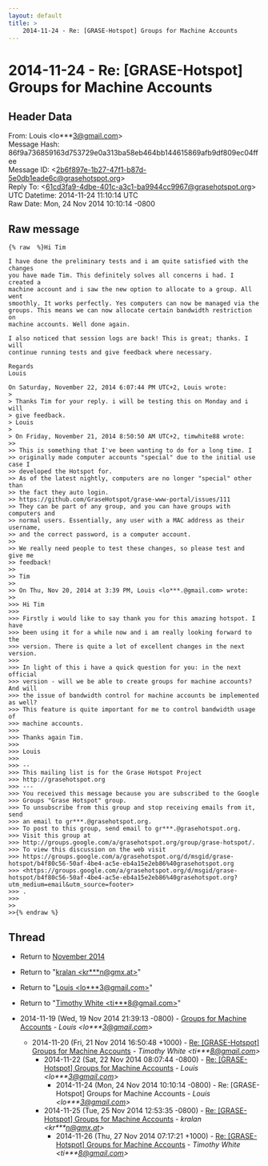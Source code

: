 ```yaml
---
layout: default
title: >
    2014-11-24 - Re: [GRASE-Hotspot] Groups for Machine Accounts
---
```


# 2014-11-24 - Re: [GRASE-Hotspot] Groups for Machine Accounts

## Header Data

From: Louis \<lo***3@gmail.com\><br>
Message Hash: 86f9a736859163d753729e0a313ba58eb464bb144615869afb9df809ec04ffee<br>
Message ID: \<2b6f897e-1b27-47f1-b87d-5e0db1eade6c@grasehotspot.org\><br>
Reply To: \<61cd3fa9-4dbe-401c-a3c1-ba9944cc9967@grasehotspot.org\><br>
UTC Datetime: 2014-11-24 11:10:14 UTC<br>
Raw Date: Mon, 24 Nov 2014 10:10:14 -0800<br>

## Raw message

```
{% raw  %}Hi Tim

I have done the preliminary tests and i am quite satisfied with the changes 
you have made Tim. This definitely solves all concerns i had. I created a 
machine account and i saw the new option to allocate to a group. All went 
smoothly. It works perfectly. Yes computers can now be managed via the 
groups. This means we can now allocate certain bandwidth restriction on 
machine accounts. Well done again.

I also noticed that session logs are back! This is great; thanks. I will 
continue running tests and give feedback where necessary.

Regards
Louis

On Saturday, November 22, 2014 6:07:44 PM UTC+2, Louis wrote:
>
> Thanks Tim for your reply. i will be testing this on Monday and i will 
> give feedback.
> Louis
>
> On Friday, November 21, 2014 8:50:50 AM UTC+2, timwhite88 wrote:
>>
>> This is something that I've been wanting to do for a long time. I 
>> originally made computer accounts "special" due to the initial use case I 
>> developed the Hotspot for. 
>> As of the latest nightly, computers are no longer "special" other than 
>> the fact they auto login. 
>> https://github.com/GraseHotspot/grase-www-portal/issues/111
>> They can be part of any group, and you can have groups with computers and 
>> normal users. Essentially, any user with a MAC address as their username, 
>> and the correct password, is a computer account.
>>
>> We really need people to test these changes, so please test and give me 
>> feedback!
>>
>> Tim
>>
>> On Thu, Nov 20, 2014 at 3:39 PM, Louis <lo***.@gmail.com> wrote:
>>
>>> Hi Tim
>>>
>>> Firstly i would like to say thank you for this amazing hotspot. I have 
>>> been using it for a while now and i am really looking forward to the 
>>> version. There is quite a lot of excellent changes in the next version. 
>>>
>>> In light of this i have a quick question for you: in the next official 
>>> version - will we be able to create groups for machine accounts? And will 
>>> the issue of bandwidth control for machine accounts be implemented as well? 
>>> This feature is quite important for me to control bandwidth usage of 
>>> machine accounts.
>>>
>>> Thanks again Tim.
>>>
>>> Louis
>>>
>>> -- 
>>> This mailing list is for the Grase Hotspot Project 
>>> http://grasehotspot.org
>>> --- 
>>> You received this message because you are subscribed to the Google 
>>> Groups "Grase Hotspot" group.
>>> To unsubscribe from this group and stop receiving emails from it, send 
>>> an email to gr***.@grasehotspot.org.
>>> To post to this group, send email to gr***.@grasehotspot.org.
>>> Visit this group at 
>>> http://groups.google.com/a/grasehotspot.org/group/grase-hotspot/.
>>> To view this discussion on the web visit 
>>> https://groups.google.com/a/grasehotspot.org/d/msgid/grase-hotspot/b4f80c56-50af-4be4-ac5e-eb4a15e2eb86%40grasehotspot.org 
>>> <https://groups.google.com/a/grasehotspot.org/d/msgid/grase-hotspot/b4f80c56-50af-4be4-ac5e-eb4a15e2eb86%40grasehotspot.org?utm_medium=email&utm_source=footer>
>>> .
>>>
>>
>>{% endraw %}
```

## Thread

+ Return to [November 2014](/archive/2014/11)

+ Return to "[kralan <kr***n<span>@</span>gmx.at>](/authors/kr___n_at_gmx_at)"
+ Return to "[Louis <lo***3<span>@</span>gmail.com>](/authors/lo___3_at_gmail_com)"
+ Return to "[Timothy White <ti***8<span>@</span>gmail.com>](/authors/ti___8_at_gmail_com)"

+ 2014-11-19 (Wed, 19 Nov 2014 21:39:13 -0800) - [Groups for Machine Accounts](/archive/2014/11/87f48857135162b5783db7bc220dc538e1f7827cc943d8b668a174739493ddd7) - _Louis \<lo***3@gmail.com\>_
  + 2014-11-20 (Fri, 21 Nov 2014 16:50:48 +1000) - [Re: [GRASE-Hotspot] Groups for Machine Accounts](/archive/2014/11/5bbbf70f85c31d2b233a53bc0858f909e869a2a70308dba2736066f11df3aefe) - _Timothy White \<ti***8@gmail.com\>_
    + 2014-11-22 (Sat, 22 Nov 2014 08:07:44 -0800) - [Re: [GRASE-Hotspot] Groups for Machine Accounts](/archive/2014/11/b002de27d97dc839f0184b3da10cacd995c65aa7bee3ddc219ca556a4203b5cc) - _Louis \<lo***3@gmail.com\>_
      + 2014-11-24 (Mon, 24 Nov 2014 10:10:14 -0800) - Re: [GRASE-Hotspot] Groups for Machine Accounts - _Louis \<lo***3@gmail.com\>_
    + 2014-11-25 (Tue, 25 Nov 2014 12:53:35 -0800) - [Re: [GRASE-Hotspot] Groups for Machine Accounts](/archive/2014/11/014724b3da555a971bc1127dae047f69d77205bd06d5853284cf9db7004fa335) - _kralan \<kr***n@gmx.at\>_
      + 2014-11-26 (Thu, 27 Nov 2014 07:17:21 +1000) - [Re: [GRASE-Hotspot] Groups for Machine Accounts](/archive/2014/11/9a5e4bd8eeed24c755552b07480d31071b66cf4c502d96dbc46ad47b5ea816d5) - _Timothy White \<ti***8@gmail.com\>_

